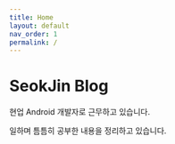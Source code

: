 ```yaml
---
title: Home
layout: default
nav_order: 1
permalink: /
---
```


# SeokJin Blog

현업 Android 개발자로 근무하고 있습니다.

일하며 틈틈히 공부한 내용을 정리하고 있습니다.